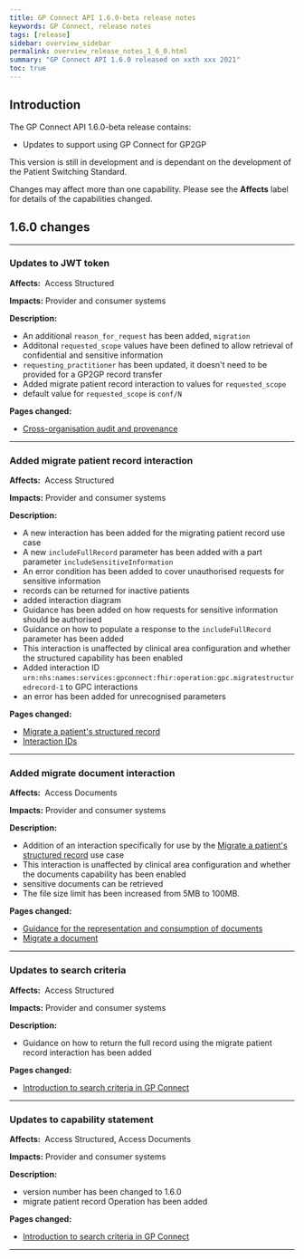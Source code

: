 ```yaml
---
title: GP Connect API 1.6.0-beta release notes
keywords: GP Connect, release notes
tags: [release]
sidebar: overview_sidebar
permalink: overview_release_notes_1_6_0.html
summary: "GP Connect API 1.6.0 released on xxth xxx 2021"
toc: true
---
```


## Introduction ##

The GP Connect API 1.6.0-beta release contains:

- Updates to support using GP Connect for GP2GP

This version is still in development and is dependant on the development of the Patient Switching Standard.  

Changes may affect more than one capability.  Please see the **Affects** label for details of the capabilities changed.

## 1.6.0 changes ##

---

### Updates to JWT token
**Affects:**&nbsp; Access Structured

**Impacts:** Provider and consumer systems

**Description:**

- An additional `reason_for_request` has been added, `migration`
- Additonal `requested_scope` values have been defined to allow retrieval of confidential and sensitive information
- `requesting_practitioner` has been updated, it doesn't need to be provided for a GP2GP record transfer
- Added migrate patient record interaction to values for `requested_scope`
- default value for `requested_scope` is `conf/N`

**Pages changed:**

- [Cross-organisation audit and provenance](integration_cross_organisation_audit_and_provenance.html)

---

### Added migrate patient record interaction
**Affects:**&nbsp; Access Structured

**Impacts:** Provider and consumer systems

**Description:**

- A new interaction has been added for the migrating patient record use case
- A new `includeFullRecord` parameter has been added with a part parameter `includeSensitiveInformation`
- An error condition has been added to cover unauthorised requests for sensitive information
- records can be returned for inactive patients
- added interaction diagram
- Guidance has been added on how requests for sensitive information should be authorised
- Guidance on how to populate a response to the `includeFullRecord` parameter has been added
- This interaction is unaffected by clinical area configuration and whether the structured capability has been enabled
- Added interaction ID `urn:nhs:names:services:gpconnect:fhir:operation:gpc.migratestructuredrecord-1` to GPC interactions
- an error has been added for unrecognised parameters


**Pages changed:**

- [Migrate a patient's structured record](accessrecord_structured_development_migrate_patient_record.html)
- [Interaction IDs](integration_interaction_ids.html)

---

### Added migrate document interaction

**Affects:**&nbsp; Access Documents

**Impacts:** Provider and consumer systems

**Description:**

- Addition of an interaction specifically for use by the [Migrate a patient's structured record](accessrecord_structured_development_migrate_patient_record.html) use case
- This interaction is unaffected by clinical area configuration and whether the documents capability has been enabled
- sensitive documents can be retrieved
- The file size limit has been increased from 5MB to 100MB.

**Pages changed:**

- [Guidance for the representation and consumption of documents](access_documents_development_documents_guidance.html#file-size-of-the-document)
- [Migrate a document](access_documents_development_migrate_patient_documents.html)

---

### Updates to search criteria
**Affects:**&nbsp; Access Structured

**Impacts:** Provider and consumer systems

**Description:**

- Guidance on how to return the full record using the migrate patient record interaction has been added

**Pages changed:**

- [Introduction to search criteria in GP Connect](accessrecord_structured_development_search.html)

---

### Updates to capability statement
**Affects:**&nbsp; Access Structured, Access Documents

**Impacts:** Provider and consumer systems

**Description:**

- version number has been changed to 1.6.0
- migrate patient record Operation has been added


**Pages changed:**

- [Introduction to search criteria in GP Connect](accessrecord_structured_development_search.html)

---
